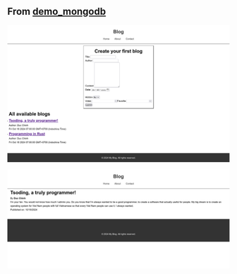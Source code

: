 ## From [demo_mongodb](https://github.com/ducchinhpro123/nodejs-open-source/tree/master/demo_mongodb)

![1](1.png)

![2](2.png)


